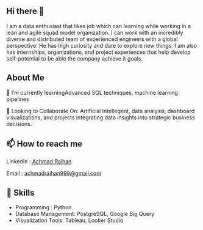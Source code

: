 ## Hi there 👋

I am a data enthusiast that likes job which can learning while working in a lean and agile squad model organization. I can work with an incredibly diverse and distributed team of experienced engineers with a global perspective. He has high curiosity and dare to explore new things. I am also has internships, organizations, and project experiences that help develop self-potential to be able the company achieve it goals.

## About Me

🌱 I’m currently learningAdvanced SQL techniques, machine learning pipelines  

💞 Looking to Collaborate On: Artificial Intellegent, data analysis, dashboard visualizations, and projects integrating data insights into strategic business decisions.

## 📫 How to reach me

LinkedIn : [Achmad Raihan](https://www.linkedin.com/in/achmad-raihan/)  

Email : achmadraihan999@gmail.com

## 🧰 Skills

- Programming : Python
- Database Management: PostgreSQL, Google Big Query
- Visualization Tools: Tableau, Looker Studio
<!--
**AchmadRaihan/AchmadRaihan** is a ✨ _special_ ✨ repository because its `README.md` (this file) appears on your GitHub profile.

Here are some ideas to get you started:

- 🔭 I’m currently working on ...
- 🌱 I’m currently learning ...
- 👯 I’m looking to collaborate on ...
- 🤔 I’m looking for help with ...
- 💬 Ask me about ...
- 📫 How to reach me: ...
- 😄 Pronouns: ...
- ⚡ Fun fact: ...
-->
